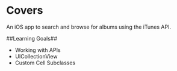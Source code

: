 # Covers
An iOS app to search and browse for albums using the iTunes API.

##Learning Goals##
- Working with APIs
- UICollectionView
- Custom Cell Subclasses
